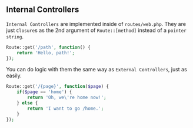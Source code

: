 ## Internal Controllers
`Internal Controllers` are implemented inside of `routes/web.php`.  They are just `Closure`s as the 2nd argument of `Route::[method]` instead of a `pointer string`.

```php
Route::get('/path', function() {
    return 'Hello, path!';
});
```

You can do logic with them the same way as `External Controllers`, just as easily.

```php
Route::get('/{page}', function($page) {
    if($page == 'home') {
        return 'Oh, we\'re home now!';
    } else {
        return 'I want to go /home.';
    }
});
```